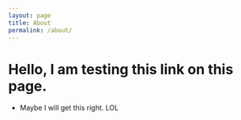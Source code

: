 ```yaml
---
layout: page
title: About 
permalink: /about/
---
```


# **Hello, I am testing this link on this page.**

- Maybe I will get this right. LOL
